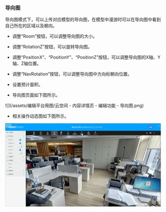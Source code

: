 ### 导向图

导向图模式下，可以上传对应模型的导向图，在模型中漫游时可以在导向图中看到自己所在的区域以及朝向。

* 调整“Room”按钮，可以调整导向图的大小。

* 调整“RotationZ”按钮，可以旋转导向图。

* 调整“PositionX”、“PositionY”、“PositionZ”按钮，可以调整导向图的X轴、Y轴、Z轴位置。

* 调整“NavRotation”按钮，可以调整导向图中方向标朝向位置。

* 设置预计面积。

* 导向图页面如下图所示。

![](/assets/编辑平台用图/云空间 - 内容详情页 - 编辑功能 - 导向图.png)

* 相关操作动态图如下图所示。

![](/assets/编辑版GIF图/导向图.gif)

